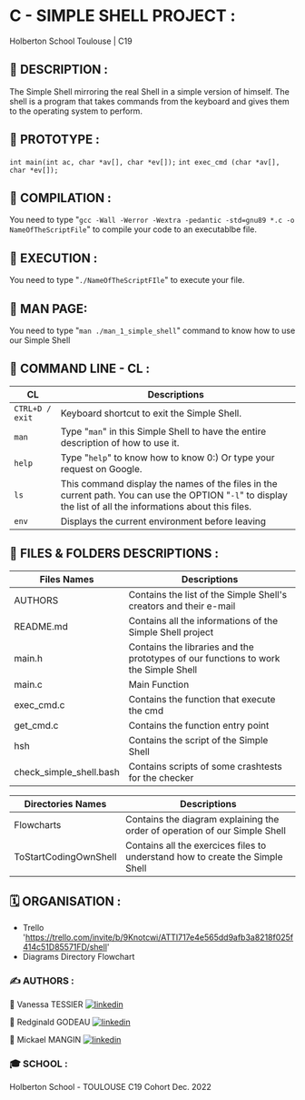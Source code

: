 # C - SIMPLE SHELL PROJECT :
Holberton School Toulouse | C19

## :pencil: DESCRIPTION :
The Simple Shell mirroring the real Shell in a simple version of himself.
The shell is a program that takes commands from the keyboard and gives them to the operating system to perform.

## :pencil: PROTOTYPE :
`int main(int ac, char *av[], char *ev[]);`
`int exec_cmd (char *av[], char *ev[]);`

## :pencil: COMPILATION :
You need to type "`gcc -Wall -Werror -Wextra -pedantic -std=gnu89 *.c -o NameOfTheScriptFile`" to compile your code to an executablbe file.

## :pencil: EXECUTION :
You need to type "`./NameOfTheScriptFIle`" to execute your file.

## :pencil: MAN PAGE:
You need to type "`man ./man_1_simple_shell`" command to know how to use our Simple Shell

## :pencil: COMMAND LINE - CL :

| CL           | Descriptions                                                                |
| ------------------------- | ------------------------------------------------------------------ |
| `CTRL+D / exit`  | Keyboard shortcut to exit the Simple Shell.
| `man` | Type "`man`" in this Simple Shell to have the entire description of how to use it.
| `help` | Type "`help`" to know how to know 0:) Or type your request on Google.
| `ls` | This command display the names of the files in the current path. You can use the OPTION "`-l`" to display the list of all the informations about this files.
| `env` | Displays the current environment before leaving

## :pencil: FILES & FOLDERS DESCRIPTIONS :

| Files Names             | Descriptions                                                                |
| ----------------- | ------------------------------------------------------------------ |
| AUTHORS | Contains the list of the Simple Shell's creators and their e-mail |
| README.md | Contains all the informations of the Simple Shell project |
| main.h | Contains the libraries and the prototypes of our functions to work the Simple Shell |
| main.c | Main Function |
| exec_cmd.c | Contains the function that execute the cmd |
| get_cmd.c | Contains the function entry point |
| hsh | Contains the script of the Simple Shell |
| check_simple_shell.bash | Contains scripts of some crashtests for the checker |

| Directories Names             | Descriptions
| ----------------- | ------------------------------------------------------------------ |
| Flowcharts | Contains the diagram explaining the order of operation of our Simple Shell  |
| ToStartCodingOwnShell | Contains all the exercices files to understand how to create the Simple Shell

## :spiral_calendar: ORGANISATION :

- Trello 'https://trello.com/invite/b/9Knotcwi/ATTI717e4e565dd9afb3a8218f025f414c51D85571FD/shell'
- Diagrams Directory Flowchart

### :writing_hand: AUTHORS : 
:small_orange_diamond: Vanessa TESSIER
[![linkedin](https://img.shields.io/badge/linkedin-white?style=for-the-badge&logo=linkedin&logoColor=black)](https://www.linkedin.com/in/vanessa-tessier-601794252/)

:small_orange_diamond: Redginald GODEAU
[![linkedin](https://img.shields.io/badge/linkedin-white?style=for-the-badge&logo=linkedin&logoColor=black)](https://www.linkedin.com/in/redginald-godeau-04ab8a254/)

:small_orange_diamond: Mickael MANGIN
[![linkedin](https://img.shields.io/badge/linkedin-white?style=for-the-badge&logo=linkedin&logoColor=black)](https://www.linkedin.com/in/micka%C3%ABl-mangin-331aa2170/)

### :mortar_board: SCHOOL :

Holberton School - TOULOUSE
C19 Cohort
Dec. 2022
